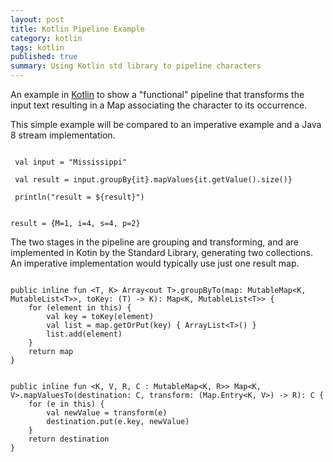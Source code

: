 ```yaml
---
layout: post
title: Kotlin Pipeline Example
category: kotlin
tags: kotlin
published: true
summary: Using Kotlin std library to pipeline characters
---
```


An example in [Kotlin](http://kotlinlang.org) to show a "functional" pipeline that transforms the input text   resulting in a Map associating the character to its occurrence.

This simple example will be compared to an imperative example and a Java 8 stream implementation.

~~~

 val input = "Mississippi"

 val result = input.groupBy{it}.mapValues{it.getValue().size()}

 println("result = ${result}")
 
~~~

~~~
result = {M=1, i=4, s=4, p=2}
~~~

The two stages in the pipeline are grouping and transforming, and are implemented in Kotin by the Standard Library, generating two collections. An imperative implementation would typically use just one result map.

~~~

public inline fun <T, K> Array<out T>.groupByTo(map: MutableMap<K, MutableList<T>>, toKey: (T) -> K): Map<K, MutableList<T>> {
    for (element in this) {
        val key = toKey(element)
        val list = map.getOrPut(key) { ArrayList<T>() }
        list.add(element)
    }
    return map
}

~~~

~~~

public inline fun <K, V, R, C : MutableMap<K, R>> Map<K, V>.mapValuesTo(destination: C, transform: (Map.Entry<K, V>) -> R): C {
    for (e in this) {
        val newValue = transform(e)
        destination.put(e.key, newValue)
    }
    return destination
}
~~~
